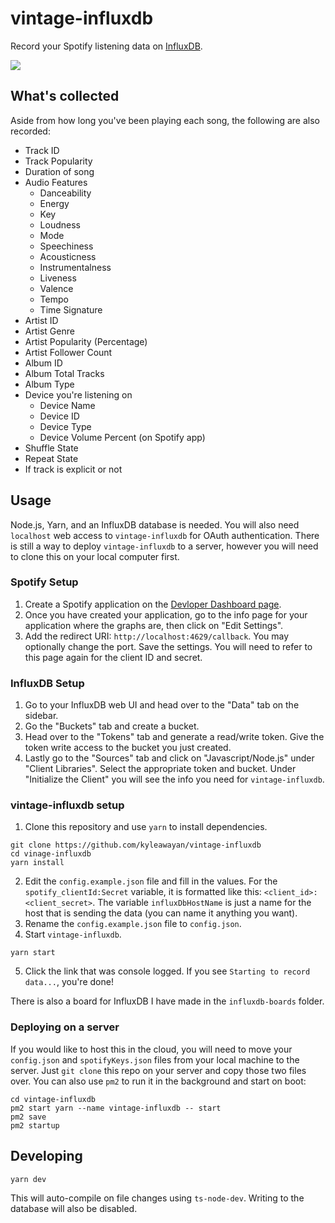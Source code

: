 # vintage-influxdb

Record your Spotify listening data on [InfluxDB](https://www.influxdata.com/).

![](https://cdn.discordapp.com/attachments/820803676502753281/843664678466093096/unknown.png)

## What's collected

Aside from how long you've been playing each song, the following are also recorded:

- Track ID
- Track Popularity
- Duration of song
- Audio Features
  - Danceability
  - Energy
  - Key
  - Loudness
  - Mode
  - Speechiness
  - Acousticness
  - Instrumentalness
  - Liveness
  - Valence
  - Tempo
  - Time Signature
- Artist ID
- Artist Genre
- Artist Popularity (Percentage)
- Artist Follower Count
- Album ID
- Album Total Tracks
- Album Type
- Device you're listening on
  - Device Name
  - Device ID
  - Device Type
  - Device Volume Percent (on Spotify app)
- Shuffle State
- Repeat State
- If track is explicit or not

## Usage

Node.js, Yarn, and an InfluxDB database is needed. You will also need `localhost` web access to `vintage-influxdb` for OAuth authentication. There is still a way to deploy `vintage-influxdb` to a server, however you will need to clone this on your local computer first.

### Spotify Setup

1. Create a Spotify application on the [Devloper Dashboard page](https://developer.spotify.com/dashboard/).
2. Once you have created your application, go to the info page for your application where the graphs are, then click on "Edit Settings".
3. Add the redirect URI: `http://localhost:4629/callback`. You may optionally change the port. Save the settings. You will need to refer to this page again for the client ID and secret.

### InfluxDB Setup

1. Go to your InfluxDB web UI and head over to the "Data" tab on the sidebar.
2. Go the "Buckets" tab and create a bucket.
3. Head over to the "Tokens" tab and generate a read/write token. Give the token write access to the bucket you just created.
4. Lastly go to the "Sources" tab and click on "Javascript/Node.js" under "Client Libraries". Select the appropriate token and bucket. Under "Initialize the Client" you will see the info you need for `vintage-influxdb`.

### vintage-influxdb setup

1. Clone this repository and use `yarn` to install dependencies.

```
git clone https://github.com/kyleawayan/vintage-influxdb
cd vinage-influxdb
yarn install
```

2. Edit the `config.example.json` file and fill in the values. For the `spotify_clientId:Secret` variable, it is formatted like this: `<client_id>:<client_secret>`. The variable `influxDbHostName` is just a name for the host that is sending the data (you can name it anything you want).
3. Rename the `config.example.json` file to `config.json`.
4. Start `vintage-influxdb`.

```
yarn start
```

5. Click the link that was console logged. If you see `Starting to record data...`, you're done!

There is also a board for InfluxDB I have made in the `influxdb-boards` folder.

### Deploying on a server

If you would like to host this in the cloud, you will need to move your `config.json` and `spotifyKeys.json` files from your local machine to the server. Just `git clone` this repo on your server and copy those two files over. You can also use `pm2` to run it in the background and start on boot:

```
cd vintage-influxdb
pm2 start yarn --name vintage-influxdb -- start
pm2 save
pm2 startup
```

## Developing

```
yarn dev
```

This will auto-compile on file changes using `ts-node-dev`. Writing to the database will also be disabled.

